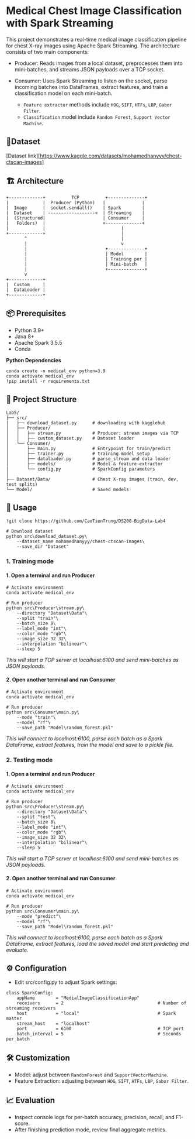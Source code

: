 

# Medical Chest Image Classification with Spark Streaming

This project demonstrates a real-time medical image classification pipeline for chest X-ray images using Apache Spark Streaming. The architecture consists of two main components:

* Producer: Reads images from a local dataset, preprocesses them into mini-batches, and streams JSON payloads over a TCP socket.

* Consumer: Uses Spark Streaming to listen on the socket, parse incoming batches into DataFrames, extract features, and train a classification model on each mini-batch.
    * `Feature extractor` methods include `HOG`, `SIFT`, `HTFs`, `LBP`, `Gabor Filter`.
    * `Classification` model include `Random Forest`, `Support Vector Machine`.

## 🧾Dataset
[Dataset link][https://www.kaggle.com/datasets/mohamedhanyyy/chest-ctscan-images]

## 🏗 Architecture
```
+-------------+          TCP          +--------------+
|             |  Producer (Python)   |              |
|  Image      |  socket.sendall()    | Spark        |
|  Dataset    | ------------------>  | Streaming    |
|  (Structured|                      | Consumer     |
|   Folders)  |                      +--------------+
|             |                             |
+-------------+                             |
       ^                                    |
       |                                    v
       |                              +--------------+
       |                              | Model        |
       |                              | Training per |
       |                              | Mini-batch   |
       |                              +--------------+
       v
+-------------+
|  Custom     |
|  DataLoader |
+-------------+
```
## 📦 Prerequisites

* Python 3.9+
* Java 8+
* Apache Spark 3.5.5
* Conda

**Python Dependencies**
```
conda create -n medical_env python=3.9
conda activate medical_env
!pip install -r requirements.txt
```
## 📁 Project Structure
```
Lab5/
├── src/
|   ├── download_dataset.py      # downloading with kagglehub
│   ├── Producer/
│   │   ├── stream.py            # Producer: stream images via TCP
│   │   ├── custom_dataset.py    # Dataset loader
│   └── Consumer/
│       ├── main.py              # Entrypoint for train/predict
│       ├── trainer.py           # training model setup
│       ├── dataloader.py        # parse_stream and data loader
│       ├── models/              # Model & feature-extractor 
|       └── config.py            # SparkConfig parameters
│   
├── Dataset/Data/                # Chest X-ray images (train, dev, test splits)
└── Model/                       # Saved models
```
## 🚀 Usage
```
!git clone https://github.com/CaoTienTrung/DS200-BigData-Lab4
```

```
# Download dataset
python src\download_dataset.py\
    --dataset_name mohamedhanyyy/chest-ctscan-images\
    --save_dir "Dataset"
```

### 1. Training mode
#### 1. Open a terminal and run Producer
```
# Activate environment
conda activate medical_env

# Run producer
python src\Producer\stream.py\
    --directory "Dataset\Data"\
    --split "train"\
    --batch_size 8\
    --label_mode "int"\
    --color_mode "rgb"\
    --image_size 32 32\
    --interpolation "bilinear"\
    --sleep 5           

```
*This will start a TCP server at localhost:6100 and send mini-batches as JSON payloads.*

#### 2. Open another terminal and run Consumer
```
# Activate environment
conda activate medical_env

# Run producer
python src\Consumer\main.py\
    --mode "train"\
    --model "rf"\
    --save_path "Model\random_forest.pkl"        

```
*This will connect to localhost:6100, parse each batch as a Spark DataFrame, extract features, train the model and save to a pickle file.*

### 2. Testing mode
#### 1. Open a terminal and run Producer
```
# Activate environment
conda activate medical_env

# Run producer
python src\Producer\stream.py\
    --directory "Dataset\Data"\
    --split "test"\
    --batch_size 8\
    --label_mode "int"\
    --color_mode "rgb"\
    --image_size 32 32\
    --interpolation "bilinear"\
    --sleep 5           

```
*This will start a TCP server at localhost:6100 and send mini-batches as JSON payloads.*

#### 2. Open another terminal and run Consumer
```
# Activate environment
conda activate medical_env

# Run producer
python src\Consumer\main.py\
    --mode "predict"\
    --model "rf"\
    --save_path "Model\random_forest.pkl"        

```
*This will connect to localhost:6100, parse each batch as a Spark DataFrame, extract features, load the saved model and start predicting and evaluate.*

## ⚙️ Configuration
* Edit src/config.py to adjust Spark settings:
```
class SparkConfig:
    appName        = "MedialImageClassificationApp"
    receivers      = 2                                    # Number of streaming receivers
    host           = "local"                              # Spark master
    stream_host    = "localhost"
    port           = 6100                                 # TCP port
    batch_interval = 5                                    # Seconds per batch
```
## 🛠️ Customization
* Model: adjust between `RandomForest` and `SupportVectorMachine`.
* Feature Extraction: adjusting between `HOG`, `SIFT`, `HTFs`, `LBP`, `Gabor Filter`.

## 📈 Evaluation
* Inspect console logs for per-batch accuracy, precision, recall, and F1-score.
* After finishing prediction mode, review final aggregate metrics.

